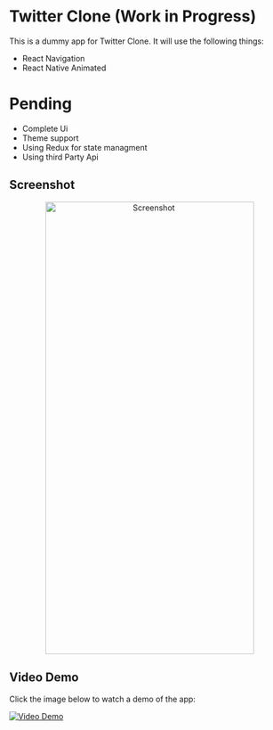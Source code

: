 # Twitter Clone (Work in Progress)

This is a dummy app for Twitter Clone. It will use the following things:
- React Navigation
- React Native Animated

# Pending
- Complete Ui 
- Theme support
- Using Redux for state managment
- Using third Party Api

## Screenshot

<p align="center">
  <img src="https://github.com/dev-rajshekhar/twitter_clone/assets/58744471/0d93ff95-be00-4e9b-8e5a-26ab3486686e" alt="Screenshot" width="375" height="812">

</p>

## Video Demo

Click the image below to watch a demo of the app:

[![Video Demo](https://github.com/dev-rajshekhar/twitter_clone/assets/58744471/082f80b8-518c-4446-9bb2-6fb422e72170)](https://github.com/dev-rajshekhar/twitter_clone/assets/58744471/082f80b8-518c-4446-9bb2-6fb422e72170)
